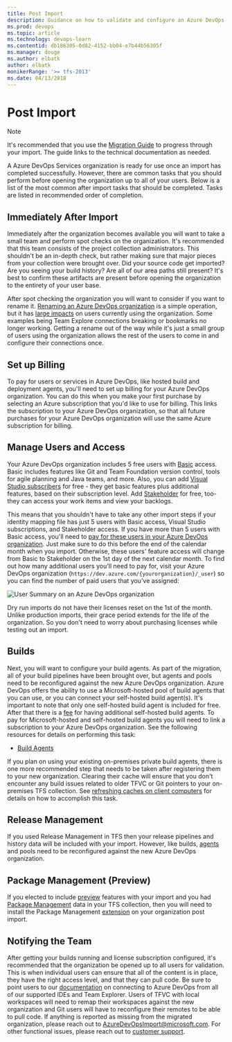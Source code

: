 ```yaml
---
title: Post Import
description: Guidance on how to validate and configure an Azure DevOps Services organization after it has been imported.
ms.prod: devops
ms.topic: article
ms.technology: devops-learn
ms.contentid: db186305-0d82-4152-bb04-e7b44b56305f
ms.manager: douge
ms.author: elbatk
author: elbatk
monikerRange: '>= tfs-2013'
ms.date: 04/13/2018
---
```


# Post Import

> [!NOTE]
> It's recommended that you use the [Migration Guide](https://aka.ms/tfsimport) to progress through your import. The guide links to the technical documentation as needed.

A Azure DevOps Services organization is ready for use once an import has completed successfully. However, there are common tasks that you should perform before opening the organization up to all of your users. Below is a list of the most common after import tasks that should be completed. Tasks are listed in recommended order of completion. 

## Immediately After Import
Immediately after the organization becomes available you will want to take a small team and perform spot checks on the organization. It's recommended that this team consists of the project collection administrators. This shouldn't be an in-depth check, but rather making sure that major pieces from your collection were brought over. Did your source code get imported? Are you seeing your build history? Are all of our area paths still present? It's best to confirm these artifacts are present before opening the organization to the entirety of your user base. 

After spot checking the organization you will want to consider if you want to rename it. [Renaming an Azure DevOps organization](../organizations/accounts/rename-vsts-organization.md) is a simple operation, but it has [large impacts](https://support.microsoft.com/en-us/kb/2793597) on users currently using the organization. Some examples being Team Explore connections breaking or bookmarks no longer working. Getting a rename out of the way while it's just a small group of users using the organization allows the rest of the users to come in and configure their connections once. 

## Set up Billing

To pay for users or services in Azure DevOps, like hosted build and deployment agents, you'll need to set up billing for your Azure DevOps organization. You can do this when you make your first purchase by selecting an Azure subscription that you'd like to use for billing. This links the subscription to your Azure DevOps organization, so that all future purchases for your Azure DevOps organization will use the same Azure subscription for billing.

## Manage Users and Access

Your Azure DevOps organization includes 5 free users with [Basic](https://visualstudio.microsoft.com/products/visual-studio-team-services-feature-matrix-vs) access. Basic includes features like Git and Team Foundation version control, tools for agile planning and Java teams, and more. Also, you can add [Visual Studio subscribers](https://visualstudio.microsoft.com/products/how-to-buy-vs) for free - they get basic features plus additional features, based on their subscription level. Add [Stakeholder](https://visualstudio.microsoft.com/products/visual-studio-team-services-feature-matrix-vs) for free, too-they can access your work items and view your backlogs.

This means that you shouldn't have to take any other import steps if your identity mapping file has just 5 users with Basic access, Visual Studio subscriptions, and Stakeholder access. If you have more than 5 users with Basic access, you'll need to [pay for these users in your Azure DevOps organization](../organizations/billing/buy-basic-access-add-users.md). Just make sure to do this before the end of the calendar month when you import. Otherwise, these users' feature access will change from Basic to Stakeholder on the 1st day of the next calendar month. To find out how many additional users you'll need to pay for, visit your Azure DevOps organization (```https://dev.azure.com/{yourorganization}/_user```) so you can find the number of paid users that you've assigned:

![User Summary on an Azure DevOps organization](_img/migration-post-import/UserSummary.png)

Dry run imports do not have their licenses reset on the 1st of the month. Unlike production imports, their grace period extends for the life of the organization. So you don't need to worry about purchasing licenses while testing out an import. 

## Builds
Next, you will want to configure your build agents. As part of the migration, all of your build pipelines have been brought over, but agents and pools need to be reconfigured against the new Azure DevOps organization. Azure DevOps offers the ability to use a Microsoft-hosted pool of build agents that you can use, or you can connect your self-hosted build agent(s). It's important to note that only one self-hosted build agent is included for free. After that there is a [fee](https://visualstudio.microsoft.com/en-us/products/visual-studio-team-services-pricing-vs.aspx) for having additional self-hosted build agents. To pay for Microsoft-hosted and self-hosted build agents you will need to link a subscription to your Azure DevOps organization. See the following resources for details on performing this task:

* [Build Agents](../pipelines/agents/agents.md) 

If you plan on using your existing on-premises private build agents, there is one more recommended step that needs to be taken after registering them to your new organization. Clearing their cache will ensure that you don't encounter any build issues related to older TFVC or Git pointers to your on-premises TFS collection. See [refreshing caches on client computers](/tfs/server/admin/backup/refresh-data-caches) for details on how to accomplish this task. 

## Release Management
If you used Release Management in TFS then your release pipelines and history data will be included with your import. However, like builds, [agents](../pipelines/agents/agents.md) and pools need to be reconfigured against the new Azure DevOps organization. 

## Package Management (Preview)
If you elected to include [preview](https://aka.ms/AzureDevOpsImportPreviewFeatures) features with your import and you had [Package Management](https://visualstudio.microsoft.com/team-services/package-management/) data in your TFS collection, then you will need to install the Package Management [extension](https://marketplace.visualstudio.com/items?itemName=ms.feed#) on your organization post import. 

## Notifying the Team
After getting your builds running and license subscription configured, it's recommended that the organization be opened up to all users for validation. This is when individual users can ensure that all of the content is in place, they have the right access level, and that they can pull code. Be sure to point users to our [documentation](../organizations/accounts/set-up-vs.md) on connecting to Azure DevOps from all of our supported IDEs and Team Explorer.  Users of TFVC with local workspaces will need to remap their workspaces against the new organization and Git users will have to reconfigure their remotes to be able to pull code. If anything is reported as missing from the migrated organization, please reach out to [AzureDevOpsImport@microsoft.com](mailto:AzureDevOpsImport@microsoft.com). For other functional issues, please reach out to [customer support](https://visualstudio.microsoft.com/support/).  
